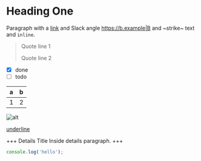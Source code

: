 # Heading One

Paragraph with a [link](https://a.example) and Slack angle <https://b.example|B> and ~strike~ text and `inline`.

> Quote line 1
>
> Quote line 2

- [x] done
- [ ] todo

| a   | b   |
| --- | --- |
| 1   | 2   |

![alt](https://img.example/x.png)

<u>underline</u>

+++ Details Title
Inside details paragraph.
+++

```js
console.log('hello');
```

